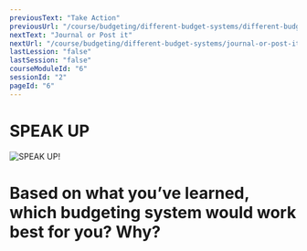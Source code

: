 ```yaml
---
previousText: "Take Action"
previousUrl: "/course/budgeting/different-budget-systems/different-budget-systems"
nextText: "Journal or Post it"
nextUrl: "/course/budgeting/different-budget-systems/journal-or-post-it"
lastLession: "false"
lastSession: "false"
courseModuleId: "6"
sessionId: "2"
pageId: "6"
---
```



# SPEAK UP

![SPEAK UP!](/assets/img/lets-talk-about-it.png)

# Based on what you’ve learned, which budgeting system would work best for you? Why?
<sparkle-feed-post assignment-name="Based on what you’ve learned, which budgeting system would work best for you? Why?" ></sparkle-feed-post>
